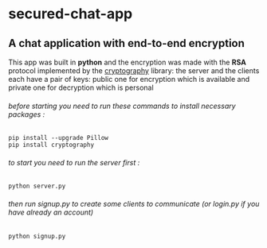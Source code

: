 # secured-chat-app
##  A chat application with end-to-end encryption 
This app was built in **python** and the encryption was made with the **RSA** protocol implemented by the [cryptography](https://cryptography.io/en/latest/) library: the server and the clients each have a pair of keys: public one for encryption which is available and private one for decryption which is personal
###### before starting you need to run these commands to install necessary packages :
```
pip install --upgrade Pillow
pip install cryptography
```
###### to start you need to run the server first :
```
python server.py
```
###### then run signup.py to create some clients to communicate (or login.py if you have already an account) 
```
python signup.py
```
